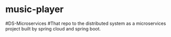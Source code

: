 # music-player
#DS-Microservices 
#That repo to the distributed system as a microservices project built by spring cloud and spring boot.
